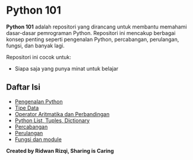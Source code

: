 # Python 101

**Python 101** adalah repositori yang dirancang untuk membantu memahami dasar-dasar pemrograman Python. Repositori ini mencakup berbagai konsep penting seperti pengenalan Python, percabangan, perulangan, fungsi, dan banyak lagi.

Repositori ini cocok untuk:
- Siapa saja yang punya minat untuk belajar

## Daftar Isi

- [Pengenalan Python](introduction%2C%20%20condition%2C%20looping%2C%20function.md#apa-itu-python)
- [Tipe Data](introduction%2C%20%20condition%2C%20looping%2C%20function.md#tipe-data-di-python)
- [Operator Aritmatika dan Perbandingan](introduction%2C%20%20condition%2C%20looping%2C%20function.md#operator-aritmatika-dan-perbandingan)
- [Python List, Tuples, Dictionary](introduction%2C%20%20condition%2C%20looping%2C%20function.md#python-list)
- [Percabangan](introduction%2C%20%20condition%2C%20looping%2C%20function.md#1-conditional-statements)
- [Perulangan](https://github.com/RidwanRizqi/Python101/blob/main/introduction%2C%20%20condition%2C%20looping%2C%20function.md#2-looping)
- [Fungsi dan module](https://github.com/RidwanRizqi/Python101/blob/main/introduction%2C%20%20condition%2C%20looping%2C%20function.md#4-fungsi)

**Created by Ridwan Rizqi, Sharing is Caring**
